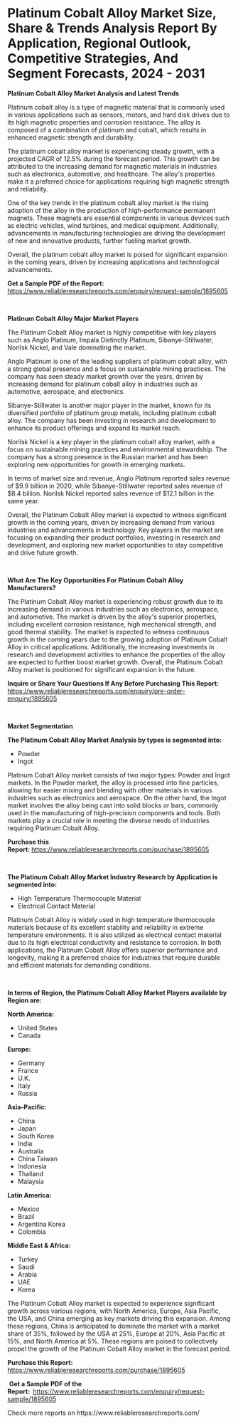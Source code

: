 <p><h1>Platinum Cobalt Alloy Market Size, Share & Trends Analysis Report By Application, Regional Outlook, Competitive Strategies, And Segment Forecasts, 2024 - 2031</h1></p><p><strong>Platinum Cobalt Alloy Market Analysis and Latest Trends</strong></p>
<p><p>Platinum cobalt alloy is a type of magnetic material that is commonly used in various applications such as sensors, motors, and hard disk drives due to its high magnetic properties and corrosion resistance. The alloy is composed of a combination of platinum and cobalt, which results in enhanced magnetic strength and durability.</p><p>The platinum cobalt alloy market is experiencing steady growth, with a projected CAGR of 12.5% during the forecast period. This growth can be attributed to the increasing demand for magnetic materials in industries such as electronics, automotive, and healthcare. The alloy's properties make it a preferred choice for applications requiring high magnetic strength and reliability.</p><p>One of the key trends in the platinum cobalt alloy market is the rising adoption of the alloy in the production of high-performance permanent magnets. These magnets are essential components in various devices such as electric vehicles, wind turbines, and medical equipment. Additionally, advancements in manufacturing technologies are driving the development of new and innovative products, further fueling market growth.</p><p>Overall, the platinum cobalt alloy market is poised for significant expansion in the coming years, driven by increasing applications and technological advancements.</p></p>
<p><strong>Get a Sample PDF of the Report:&nbsp;</strong> <a href="https://www.reliableresearchreports.com/enquiry/request-sample/1895605">https://www.reliableresearchreports.com/enquiry/request-sample/1895605</a></p>
<p>&nbsp;</p>
<p><strong>Platinum Cobalt Alloy Major Market Players</strong></p>
<p><p>The Platinum Cobalt Alloy market is highly competitive with key players such as Anglo Platinum, Impala Distinctly Platinum, Sibanye-Stillwater, Norilsk Nickel, and Vale dominating the market. </p><p>Anglo Platinum is one of the leading suppliers of platinum cobalt alloy, with a strong global presence and a focus on sustainable mining practices. The company has seen steady market growth over the years, driven by increasing demand for platinum cobalt alloy in industries such as automotive, aerospace, and electronics. </p><p>Sibanye-Stillwater is another major player in the market, known for its diversified portfolio of platinum group metals, including platinum cobalt alloy. The company has been investing in research and development to enhance its product offerings and expand its market reach. </p><p>Norilsk Nickel is a key player in the platinum cobalt alloy market, with a focus on sustainable mining practices and environmental stewardship. The company has a strong presence in the Russian market and has been exploring new opportunities for growth in emerging markets. </p><p>In terms of market size and revenue, Anglo Platinum reported sales revenue of $9.9 billion in 2020, while Sibanye-Stillwater reported sales revenue of $8.4 billion. Norilsk Nickel reported sales revenue of $12.1 billion in the same year. </p><p>Overall, the Platinum Cobalt Alloy market is expected to witness significant growth in the coming years, driven by increasing demand from various industries and advancements in technology. Key players in the market are focusing on expanding their product portfolios, investing in research and development, and exploring new market opportunities to stay competitive and drive future growth.</p></p>
<p>&nbsp;</p>
<p><strong>What Are The Key Opportunities For Platinum Cobalt Alloy Manufacturers?</strong></p>
<p><p>The Platinum Cobalt Alloy market is experiencing robust growth due to its increasing demand in various industries such as electronics, aerospace, and automotive. The market is driven by the alloy's superior properties, including excellent corrosion resistance, high mechanical strength, and good thermal stability. The market is expected to witness continuous growth in the coming years due to the growing adoption of Platinum Cobalt Alloy in critical applications. Additionally, the increasing investments in research and development activities to enhance the properties of the alloy are expected to further boost market growth. Overall, the Platinum Cobalt Alloy market is positioned for significant expansion in the future.</p></p>
<p><strong>Inquire or Share Your Questions If Any Before Purchasing This Report:</strong> <a href="https://www.reliableresearchreports.com/enquiry/pre-order-enquiry/1895605">https://www.reliableresearchreports.com/enquiry/pre-order-enquiry/1895605</a></p>
<p>&nbsp;</p>
<p><strong>Market Segmentation</strong></p>
<p><strong>The Platinum Cobalt Alloy Market Analysis by types is segmented into:</strong></p>
<p><ul><li>Powder</li><li>Ingot</li></ul></p>
<p><p>Platinum Cobalt Alloy market consists of two major types: Powder and Ingot markets. In the Powder market, the alloy is processed into fine particles, allowing for easier mixing and blending with other materials in various industries such as electronics and aerospace. On the other hand, the Ingot market involves the alloy being cast into solid blocks or bars, commonly used in the manufacturing of high-precision components and tools. Both markets play a crucial role in meeting the diverse needs of industries requiring Platinum Cobalt Alloy.</p></p>
<p><strong>Purchase this Report:&nbsp;</strong><a href="https://www.reliableresearchreports.com/purchase/1895605">https://www.reliableresearchreports.com/purchase/1895605</a></p>
<p>&nbsp;</p>
<p><strong>The Platinum Cobalt Alloy Market Industry Research by Application is segmented into:</strong></p>
<p><ul><li>High Temperature Thermocouple Material</li><li>Electrical Contact Material</li></ul></p>
<p><p>Platinum Cobalt Alloy is widely used in high temperature thermocouple materials because of its excellent stability and reliability in extreme temperature environments. It is also utilized as electrical contact material due to its high electrical conductivity and resistance to corrosion. In both applications, the Platinum Cobalt Alloy offers superior performance and longevity, making it a preferred choice for industries that require durable and efficient materials for demanding conditions.</p></p>
<p>&nbsp;</p>
<p><strong>In terms of Region, the Platinum Cobalt Alloy Market Players available by Region are:</strong></p>
<p>
    <p> <strong> North America: </strong>
        <ul>
            <li>United States</li>
            <li>Canada</li>
        </ul>
        </p> 
    <p> <strong> Europe: </strong>
        <ul>
            <li>Germany</li>
            <li>France</li>
            <li>U.K.</li>
            <li>Italy</li>
            <li>Russia</li>
        </ul>
        </p> 
    <p> <strong> Asia-Pacific: </strong>
        <ul>
            <li>China</li>
            <li>Japan</li>
            <li>South Korea</li>
            <li>India</li>
            <li>Australia</li>
            <li>China Taiwan</li>
            <li>Indonesia</li>
            <li>Thailand</li>
            <li>Malaysia</li>
        </ul>
        </p> 
    <p> <strong> Latin America: </strong>
        <ul>
            <li>Mexico</li>
            <li>Brazil</li>
            <li>Argentina Korea</li>
            <li>Colombia</li>
        </ul>
        </p> 
    <p> <strong> Middle East & Africa: </strong>
        <ul>
            <li>Turkey</li>
            <li>Saudi</li>
            <li>Arabia</li>
            <li>UAE</li>
            <li>Korea</li>
        </ul>
    </p>
    </p>
<p><p>The Platinum Cobalt Alloy market is expected to experience significant growth across various regions, with North America, Europe, Asia Pacific, the USA, and China emerging as key markets driving this expansion. Among these regions, China is anticipated to dominate the market with a market share of 35%, followed by the USA at 25%, Europe at 20%, Asia Pacific at 15%, and North America at 5%. These regions are poised to collectively propel the growth of the Platinum Cobalt Alloy market in the forecast period.</p></p>
<p><strong>Purchase this Report: </strong><a href="https://www.reliableresearchreports.com/purchase/1895605">https://www.reliableresearchreports.com/purchase/1895605</a></p>
<p>&nbsp;<strong>Get a Sample PDF of the Report:&nbsp;&nbsp;</strong><a href="https://www.reliableresearchreports.com/enquiry/request-sample/1895605">https://www.reliableresearchreports.com/enquiry/request-sample/1895605</a></p>
<p><strong></strong></p>
<p>Check more reports on https://www.reliableresearchreports.com/</p>